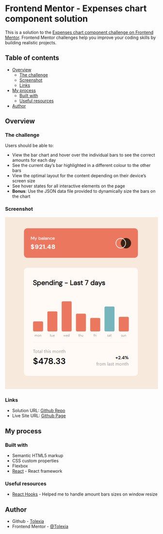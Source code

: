 # Frontend Mentor - Expenses chart component solution

This is a solution to the [Expenses chart component challenge on Frontend Mentor](https://www.frontendmentor.io/challenges/expenses-chart-component-e7yJBUdjwt). Frontend Mentor challenges help you improve your coding skills by building realistic projects. 

## Table of contents

- [Overview](#overview)
  - [The challenge](#the-challenge)
  - [Screenshot](#screenshot)
  - [Links](#links)
- [My process](#my-process)
  - [Built with](#built-with)
  - [Useful resources](#useful-resources)
- [Author](#author)


## Overview

### The challenge

Users should be able to:

- View the bar chart and hover over the individual bars to see the correct amounts for each day
- See the current day’s bar highlighted in a different colour to the other bars
- View the optimal layout for the content depending on their device’s screen size
- See hover states for all interactive elements on the page
- **Bonus**: Use the JSON data file provided to dynamically size the bars on the chart

### Screenshot

![solution screenshot](./preview.png)


### Links

- Solution URL: [Github Repo](https://github.com/Tolexia/Expenses-chart-component)
- Live Site URL: [Github Page](https://tolexia.github.io/Expenses-chart-component/)

## My process

### Built with

- Semantic HTML5 markup
- CSS custom properties
- Flexbox
- [React](https://reactjs.org/) - React framework


### Useful resources

- [React Hooks](https://dev.to/ishakmohmed/react-hooks-usecontext-useeffect-usestate-useref-summarized-like-crazy-short-concise-article-254k) - Helped me to handle amount bars sizes on window resize


## Author

- Github - [Tolexia](https://github.com/Tolexia)
- Frontend Mentor - [@Tolexia](https://www.frontendmentor.io/profile/Tolexia)

